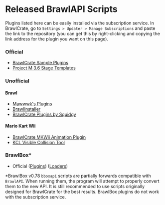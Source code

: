 # Released BrawlAPI Scripts

Plugins listed here can be easily installed via the subscription service. In BrawlCrate, go to `Settings > Updater > Manage Subscriptions` and paste the link to the repository (you can get this by right-clicking and copying the link address for the plugin you want on this page).

### Official
- [BrawlCrate Sample Plugins](https://github.com/soopercool101/BrawlCrateSamplePlugins)
- [Project M 3.6 Stage Templates](https://github.com/soopercool101/ProjectMStageTemplatePlugins)

### Unofficial
#### Brawl
- [Mawwwk's Plugins](https://github.com/markymawk/BrawlCratePlugins)
- [BrawlInstaller](https://github.com/squidgy617/BrawlInstallerPlugins)
- [BrawlCrate Plugins by Squidgy](https://github.com/squidgy617/SquidgyBrawlCratePlugins)
#### Mario Kart Wii
- [BrawlCrate MKWii Animation Plugin](https://github.com/HEJ0/BrawlCrate-MKWii-Animation-Plugin)
- [KCL Visible Collision Tool](https://github.com/shxd10/KCL-Visible-Collision-Tool-py)

### BrawlBox*
- Official ([Plugins](https://github.com/libertyernie/brawltools/tree/master/BrawlBox/Plugins)) ([Loaders](https://github.com/libertyernie/brawltools/tree/master/BrawlBox/Loaders))

*BrawlBox v0.78 `bboxapi` scripts are partially forwards compatible with `BrawlAPI`. When running them, the program will attempt to properly convert them to the new API. It is still recommended to use scripts originally designed for BrawlCrate for the best results. BrawlBox plugins do not work with the subscription service.
